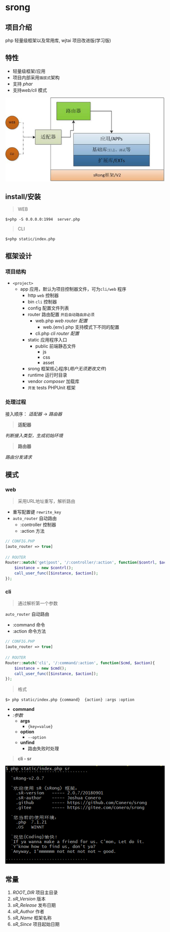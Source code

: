 # srong

## 项目介绍
php 轻量级框架以及常用库, wjtai 项目改进版(学习版)



## 特性

- 轻量级框架/应用
- 项目内部采用``插拔式``架构
- 支持 *phar*
- 支持*web/cli* 模式


![架构](/static/sRong.jpg)

## install/安装

> WEB

``$>php -S 0.0.0.0:1994  server.php``



> CLI

``$>php static/index.php ``




## 框架设计

###  项目结构

- ``<project>``
  - app 应用，默认为项目控制器文件，可为``cli/web`` 程序
      - http      ``web`` 控制器
      - bin        ``cli`` 控制器
      - config   配置文件列表
      - router   路由配置    ``开启自动路由非必须``
        - web.php   *web router 配置*
          - web.{env}.php 支持模式下不同的配置
        - cli.php  *cli router 配置*
    - static 应用程序入口
      - public   前端静态文件
        - js
        - css
        - asset
    - srong 框架核心程序(*用户无须更改文件*)
    - runtime 运行时目录
    - vendor *composer* 加载库
    - ``开发`` tests  PHPUnit 框架

### 处理过程

接入顺序： *适配器* -> *路由器*

> **适配器**

*判断接入类型，生成初始环境*

> **路由器**

*路由分发请求*



## 模式

### web

> 采用URL地址重写，解析路由

- 重写配置键 ``rewrite_key`` 
- ``auto_router`` 自动路由
  - :controller   控制器
  - :action   方法





```php
// CONFIG.PHP
[auto_router => true]

// ROUTER
Router::match('get|post', '/:controller/:action', function($contrl, $action){
    $instance = new $contrl();
    call_user_func([$instance, $action]);
});

```





### cli

> 通过解析第一个参数

``auto_router`` 自动路由

- :command   命令
- :action   命令方法

```php
// CONFIG.PHP
[auto_router => true]

// ROUTER
Router::match('cli', '/:command/:action', function($cmd, $action){
    $instance = new $cmd();
    call_user_func([$instance, $action]);
});

```

> 格式

``$> php static/index.php {command}  {action} :args :option``

- **command**
- *:参数*
  - **args**
    - ``{key=value}``
  - **option**
    - ``--option``
  - **unfind**
    - 路由失败时处理

> **cli - sr**

![](./doc/cli-sr.png)





## 常量

1. *ROOT_DIR* 项目主目录
2. *sR_Version* 版本
3. *sR_Release* 发布日期
4. *sR_Author* 作者
5. *sR_Name* 框架名称
6. *sR_Since* 项目起始日期

